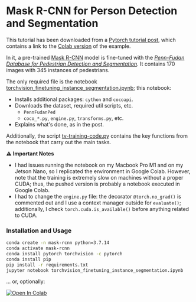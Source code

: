 # Mask R-CNN for Person Detection and Segmentation

This tutorial has been downloaded from a [Pytorch tutorial post](https://pytorch.org/tutorials/intermediate/torchvision_tutorial.html), which contains a link to the [Colab version](https://colab.research.google.com/github/pytorch/tutorials/blob/gh-pages/_downloads/torchvision_finetuning_instance_segmentation.ipynb) of the example.

In it, a pre-trained [Mask R-CNN](https://arxiv.org/abs/1703.06870) model is fine-tuned with the [*Penn-Fudan Database for Pedestrian Detection and Segmentation*](https://www.cis.upenn.edu/~jshi/ped_html/). It contains 170 images with 345 instances of pedestrians.

The only required file is the notebook [torchvision_finetuning_instance_segmentation.ipynb](torchvision_finetuning_instance_segmentation.ipynb); this notebook:

- Installs additional packages: `cython` and `cocoapi`.
- Downloads the dataset, required util scripts, etc.
  - `PennFudanPed`
  - `coco_*.py`, `engine.py`, `transforms.py`, etc.
- Explains what's done, as in the post.

Additionally, the script [tv-training-code.py](tv-training-code.py) contains the key functions from the notebook that carry out the main tasks.

:warning: **Important Notes**

- I had issues running the notebook on my Macbook Pro M1 and on my Jetson Nano, so I replicated the environment in Google Colab. However, note that the training is extremely slow on machines without a proper CUDA; thus, the pushed version is probably a notebook executed in Google Colab.
- I had to change the `engine.py` file: the decorator `@torch.no_grad()` is commented out and I use a context manager outside for `evaluate()`; additionally, I check `torch.cuda.is_available()` before anything related to CUDA.

### Installation and Usage

```bash
conda create -n mask-rcnn python=3.7.14
conda activate mask-rcnn
conda install pytorch torchvision -c pytorch 
conda install pip
pip install -r requirements.txt
jupyter notebook torchvision_finetuning_instance_segmentation.ipynb
```

... or, optionally:

[![Open In Colab](https://colab.research.google.com/assets/colab-badge.svg)](https://colab.research.google.com/github/mxagar/detection_segmentation_pytorch/blob/main/01_mask_r_cnn_fine_tuning/torchvision_finetuning_instance_segmentation.ipynb)

